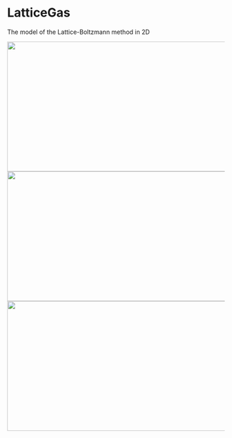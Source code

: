 # LatticeGas
The model of the Lattice-Boltzmann method in 2D
<p align="center">
  <img src="/img/velosity.gif" width="600" height="300">
  <img src="/img/density.gif" width="600" height="300">
  <img src="/img/pressure.gif" width="600" height="300">
</p>
